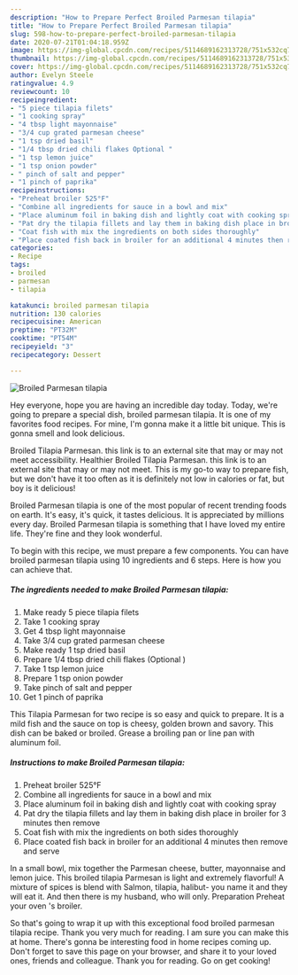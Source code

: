 ```yaml
---
description: "How to Prepare Perfect Broiled Parmesan tilapia"
title: "How to Prepare Perfect Broiled Parmesan tilapia"
slug: 598-how-to-prepare-perfect-broiled-parmesan-tilapia
date: 2020-07-21T01:04:18.959Z
image: https://img-global.cpcdn.com/recipes/5114689162313728/751x532cq70/broiled-parmesan-tilapia-recipe-main-photo.jpg
thumbnail: https://img-global.cpcdn.com/recipes/5114689162313728/751x532cq70/broiled-parmesan-tilapia-recipe-main-photo.jpg
cover: https://img-global.cpcdn.com/recipes/5114689162313728/751x532cq70/broiled-parmesan-tilapia-recipe-main-photo.jpg
author: Evelyn Steele
ratingvalue: 4.9
reviewcount: 10
recipeingredient:
- "5 piece tilapia filets"
- "1 cooking spray"
- "4 tbsp light mayonnaise"
- "3/4 cup grated parmesan cheese"
- "1 tsp dried basil"
- "1/4 tbsp dried chili flakes Optional "
- "1 tsp lemon juice"
- "1 tsp onion powder"
- " pinch of salt and pepper"
- "1 pinch of paprika"
recipeinstructions:
- "Preheat broiler 525°F"
- "Combine all ingredients for sauce in a bowl and mix"
- "Place aluminum foil in baking dish and lightly coat with cooking spray"
- "Pat dry the tilapia fillets and lay them in baking dish place in broiler for 3 minutes then remove"
- "Coat fish with mix the ingredients on both sides thoroughly"
- "Place coated fish back in broiler for an additional 4 minutes then remove and serve"
categories:
- Recipe
tags:
- broiled
- parmesan
- tilapia

katakunci: broiled parmesan tilapia 
nutrition: 130 calories
recipecuisine: American
preptime: "PT32M"
cooktime: "PT54M"
recipeyield: "3"
recipecategory: Dessert

---
```



![Broiled Parmesan tilapia](https://img-global.cpcdn.com/recipes/5114689162313728/751x532cq70/broiled-parmesan-tilapia-recipe-main-photo.jpg)

Hey everyone, hope you are having an incredible day today. Today, we're going to prepare a special dish, broiled parmesan tilapia. It is one of my favorites food recipes. For mine, I'm gonna make it a little bit unique. This is gonna smell and look delicious.

Broiled Tilapia Parmesan. this link is to an external site that may or may not meet accessibility. Healthier Broiled Tilapia Parmesan. this link is to an external site that may or may not meet. This is my go-to way to prepare fish, but we don&#39;t have it too often as it is definitely not low in calories or fat, but boy is it delicious!

Broiled Parmesan tilapia is one of the most popular of recent trending foods on earth. It's easy, it's quick, it tastes delicious. It is appreciated by millions every day. Broiled Parmesan tilapia is something that I have loved my entire life. They're fine and they look wonderful.


To begin with this recipe, we must prepare a few components. You can have broiled parmesan tilapia using 10 ingredients and 6 steps. Here is how you can achieve that.

<!--inarticleads1-->

##### The ingredients needed to make Broiled Parmesan tilapia:

1. Make ready 5 piece tilapia filets
1. Take 1 cooking spray
1. Get 4 tbsp light mayonnaise
1. Take 3/4 cup grated parmesan cheese
1. Make ready 1 tsp dried basil
1. Prepare 1/4 tbsp dried chili flakes (Optional )
1. Take 1 tsp lemon juice
1. Prepare 1 tsp onion powder
1. Take  pinch of salt and pepper
1. Get 1 pinch of paprika


This Tilapia Parmesan for two recipe is so easy and quick to prepare. It is a mild fish and the sauce on top is cheesy, golden brown and savory. This dish can be baked or broiled. Grease a broiling pan or line pan with aluminum foil. 

<!--inarticleads2-->

##### Instructions to make Broiled Parmesan tilapia:

1. Preheat broiler 525°F
1. Combine all ingredients for sauce in a bowl and mix
1. Place aluminum foil in baking dish and lightly coat with cooking spray
1. Pat dry the tilapia fillets and lay them in baking dish place in broiler for 3 minutes then remove
1. Coat fish with mix the ingredients on both sides thoroughly
1. Place coated fish back in broiler for an additional 4 minutes then remove and serve


In a small bowl, mix together the Parmesan cheese, butter, mayonnaise and lemon juice. This broiled tilapia Parmesan is light and extremely flavorful! A mixture of spices is blend with Salmon, tilapia, halibut- you name it and they will eat it. And then there is my husband, who will only. Preparation Preheat your oven &#39;s broiler. 

So that's going to wrap it up with this exceptional food broiled parmesan tilapia recipe. Thank you very much for reading. I am sure you can make this at home. There's gonna be interesting food in home recipes coming up. Don't forget to save this page on your browser, and share it to your loved ones, friends and colleague. Thank you for reading. Go on get cooking!
